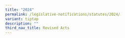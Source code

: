 ```yaml
---
title: "2024"
permalink: /legislative-notifications/statutes/2024/
variant: tiptap
description: ""
third_nav_title: Revised Acts
---
```

